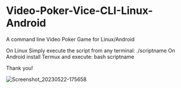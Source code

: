 # Video-Poker-Vice-CLI-Linux-Android
A command line Video Poker Game for Linux/Android

On Linux Simply execute the script from any terminal: ./scriptname
On Android install Termux and execute: bash scriptname

Thank you!

![Screenshot_20230522-175658](https://github.com/lexterror/Video-Poker-Vice-CLI-Linux-Android/assets/16135535/4dce7bba-903d-4bce-a7d6-ba460263776b)
